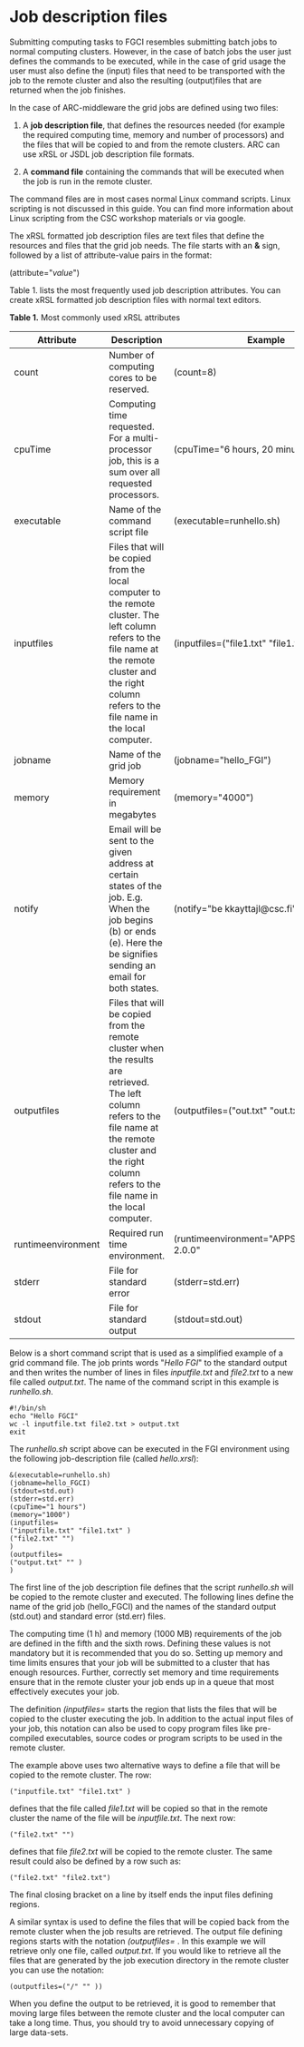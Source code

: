 
# Job description files

Submitting computing tasks to FGCI resembles submitting batch jobs to
normal computing clusters. However, in the case of batch jobs the user
just defines the commands to be executed, while in the case of grid
usage the user must also define the (input) files that need to be
transported with the job to the remote cluster and also the resulting
(output)files that are returned when the job finishes.

In the case of ARC-middleware the grid jobs are defined using two files:

1.  A **job description file**, that defines the resources needed (for
    example the required computing time, memory and number of
    processors) and the files that will be copied to and from the remote
    clusters. ARC can use xRSL or JSDL job description file formats.

2.  A **command file** containing the commands that will be executed
    when the job is run in the remote cluster.

The command files are in most cases normal Linux command scripts. Linux
scripting is not discussed in this guide. You can find more information
about Linux scripting from the CSC workshop materials or via google.

The xRSL formatted job description files are text files that define the
resources and files that the grid job needs. The file starts with an
**&** sign, followed by a list of attribute-value pairs in the format:

(attribute="*value*")

Table 1. lists the most frequently used job description attributes. You
can create xRSL formatted job description files with normal text editors.
  
**Table 1.** Most commonly used xRSL attributes

| Attribute          | Description                                                                                                                                                                                                           | Example                                         |
|--------------------|-----------------------------------------------------------------------------------------------------------------------------------------------------------------------------------------------------------------------|-------------------------------------------------|
| count              | Number of computing cores to be reserved\.                                                                                                                                                                            | \(count=8\)                                     |
| cpuTime            | Computing time requested\. For a multi\-processor job, this is a sum over all requested processors\.                                                                                                                  | \(cpuTime="6 hours, 20 minutes"\)               |
| executable         | Name of the command script file                                                                                                                                                                                       | \(executable=runhello\.sh\)                     |
| inputfiles         | Files that will be copied from the local computer to the remote cluster\. The left column refers to the file name at the remote cluster and the right column refers to the file name in the local computer\.          | \(inputfiles=\("file1\.txt" "file1\.txt" \)\)   |
| jobname            | Name of the grid job                                                                                                                                                                                                  | \(jobname="hello\_FGI"\)                        |
| memory             | Memory requirement in megabytes                                                                                                                                                                                       | \(memory="4000"\)                               |
| notify             | Email will be sent to the given address at certain states of the job\. E\.g\. When the job begins \(b\) or ends \(e\)\. Here the be signifies sending an email for both states\.                                      | \(notify="be kkayttajl@csc\.fi"\)               |
| outputfiles        | Files that will be copied from the remote cluster when the results are retrieved\. The left column refers to the file name at the remote cluster and the right column refers to the file name in the local computer\. | \(outputfiles=\("out\.txt" "out\.txt" \)\)      |
| runtimeenvironment | Required run time environment\.                                                                                                                                                                                       | \(runtimeenvironment="APPS/BIO/BOWTIE\-2\.0\.0" |
| stderr             | File for standard error                                                                                                                                                                                               | \(stderr=std\.err\)                             |
| stdout             | File for standard output                                                                                                                                                                                              | \(stdout=std\.out\)                             |

Below is a short command script that is used as a simplified example of
a grid command file. The job prints words "*Hello FGI*" to the standard
output and then writes the number of lines in files *inputfile.txt* and
*file2.txt* to a new file called *output.txt*. The name of the command
script in this example is *runhello.sh*.

    #!/bin/sh
    echo "Hello FGCI"
    wc -l inputfile.txt file2.txt > output.txt
    exit 

The *runhello.sh* script above can be executed in the FGI environment
using the following job-description file (called *hello.xrsl*):

    &(executable=runhello.sh)
    (jobname=hello_FGCI)
    (stdout=std.out)
    (stderr=std.err)
    (cpuTime="1 hours")
    (memory="1000")
    (inputfiles=
    ("inputfile.txt" "file1.txt" )
    ("file2.txt" "")
    )
    (outputfiles=
    ("output.txt" "" )
    )

The first line of the job description file defines that the script
*runhello.sh* will be copied to the remote cluster and executed. The
following lines define the name of the grid job (hello\_FGCI) and the
names of the standard output (std.out) and standard error (std.err)
files.

The computing time (1 h) and memory (1000 MB) requirements of the job
are defined in the fifth and the sixth rows. Defining these values is
not mandatory but it is recommended that you do so. Setting up memory
and time limits ensures that your job will be submitted to a cluster
that has enough resources. Further, correctly set memory and time
requirements ensure that in the remote cluster your job ends up in a
queue that most effectively executes your job.

The definition *(inputfiles=* starts the region that lists the files
that will be copied to the cluster executing the job. In addition to the
actual input files of your job, this notation can also be used to copy
program files like pre-compiled executables, source codes or program
scripts to be used in the remote cluster.

The example above uses two alternative ways to define a file that will
be copied to the remote cluster. The row:

    ("inputfile.txt" "file1.txt" )

defines that the file called *file1.txt* will be copied so that in the
remote cluster the name of the file will be *inputfile.txt*. The next
row:

    ("file2.txt" "")

defines that file *file2.txt* will be copied to the remote cluster. The
same result could also be defined by a row such as:

    ("file2.txt" "file2.txt")

The final closing bracket on a line by itself ends the input files
defining regions.

A similar syntax is used to define the files that will be copied back
from the remote cluster when the job results are retrieved. The output
file defining regions starts with the notation *(outputfiles=* . In this
example we will retrieve only one file, called *output.txt*. If you
would like to retrieve all the files that are generated by the job
execution directory in the remote cluster you can use the notation:

    (outputfiles=("/" "" ))

When you define the output to be retrieved, it is good to remember that
moving large files between the remote cluster and the local computer can
take a long time. Thus, you should try to avoid unnecessary copying of
large data-sets.

